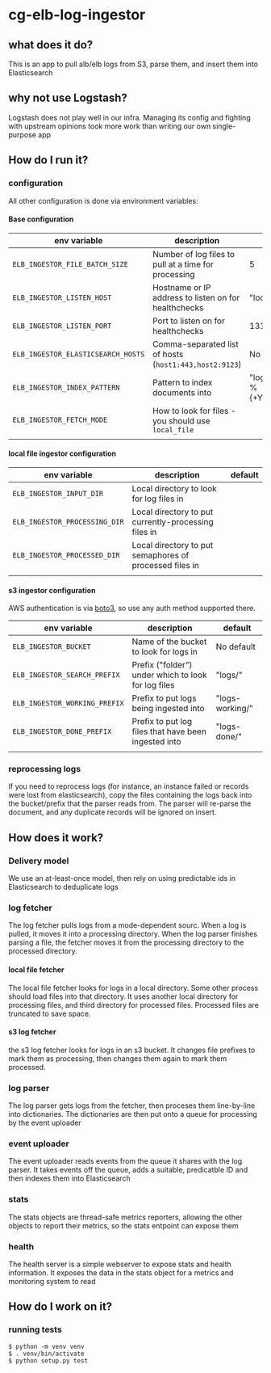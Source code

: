 # cg-elb-log-ingestor

## what does it do?
This is an app to pull alb/elb logs from S3, parse them, and insert them into Elasticsearch

## why not use Logstash?
Logstash does not play well in our infra. Managing its config and fighting with upstream 
opinions took more work than writing our own single-purpose app

## How do I run it?

### configuration
All other configuration is done via environment variables:

#### Base configuration

| env variable                       | description                                            | default                        |
|------------------------------------|--------------------------------------------------------|--------------------------------|
| `ELB_INGESTOR_FILE_BATCH_SIZE`     | Number of log files to pull at a time for processing   | 5                              |
| `ELB_INGESTOR_LISTEN_HOST`         | Hostname or IP address to listen on for healthchecks   | "localhost"                    |
| `ELB_INGESTOR_LISTEN_PORT`         | Port to listen on for healthchecks                     | 13131                          |
| `ELB_INGESTOR_ELASTICSEARCH_HOSTS` | Comma-separated list of hosts (`host1:443,host2:9123`) | No default                     |
| `ELB_INGESTOR_INDEX_PATTERN`       | Pattern to index documents into                        | "logs-platform-%{+YYYY.MM.dd}" |
| `ELB_INGESTOR_FETCH_MODE`          | How to look for files - you should use `local_file`    |                                |
|                                    |                                                        |                                |

#### local file ingestor configuration

| env variable                       | description                                            | default                        |
|------------------------------------|--------------------------------------------------------|--------------------------------|
| `ELB_INGESTOR_INPUT_DIR`           | Local directory to look for log files in               |                                |
| `ELB_INGESTOR_PROCESSING_DIR`      | Local directory to put currently-processing files in   |                                |
| `ELB_INGESTOR_PROCESSED_DIR`       | Local directory to put semaphores of processed files in|                                |
|                                    |                                                        |                                |


#### s3 ingestor configuration

AWS authentication is via [boto3][boto3], so use any auth method supported there.

| env variable                       | description                                            | default                        |
|------------------------------------|--------------------------------------------------------|--------------------------------|
| `ELB_INGESTOR_BUCKET`              | Name of the bucket to look for logs in                 | No default                     |
| `ELB_INGESTOR_SEARCH_PREFIX`       | Prefix ("folder") under which to look for log files    | "logs/"                        |
| `ELB_INGESTOR_WORKING_PREFIX`      | Prefix to put logs being ingested into                 | "logs-working/"                |
| `ELB_INGESTOR_DONE_PREFIX`         | Prefix to put log files that have been ingested into   | "logs-done/"                   |
|                                    |                                                        |                                |

### reprocessing logs
If you need to reprocess logs (for instance, an instance failed or records were lost from elasticsearch), 
copy the files containing the logs back into the bucket/prefix that the parser reads from. The parser
will re-parse the document, and any duplicate records will be ignored on insert.


## How does it work?

### Delivery model
We use an at-least-once model, then rely on using predictable ids in Elasticsearch to deduplicate logs

### log fetcher
The log fetcher pulls logs from a mode-dependent sourc. When a log is pulled, it moves it into a processing directory.
When the log parser finishes parsing a file, the fetcher moves it from the processing directory to the processed directory.

#### local file fetcher
The local file fetcher looks for logs in a local directory. Some other process should load files into that directory.
It uses another local directory for processing files, and third directory for processed files. Processed files are
truncated to save space.

#### s3 log fetcher
the s3 log fetcher looks for logs in an s3 bucket. It changes file prefixes to mark them as processing, then changes
them again to mark them processed.

### log parser
The log parser gets logs from the fetcher, then proceses them line-by-line into dictionaries. The dictionaries are then put
onto a queue for processing by the event uploader

### event uploader
The event uploader reads events from the queue it shares with the log parser. It takes events off the queue, 
adds a suitable, predicatble ID and then indexes them into Elasticsearch

### stats
The stats objects are thread-safe metrics reporters, allowing the other objects to report their metrics, so the stats
entpoint can expose them

### health
The health server is a simple webserver to expose stats and health information. It exposes the data in the stats object
for a metrics and monitoring system to read

## How do I work on it?

### running tests

```
$ python -m venv venv
$ . venv/bin/activate
$ python setup.py test
```

[boto3]: https://boto3.amazonaws.com/v1/documentation/api/latest/index.html
